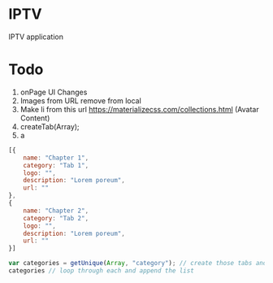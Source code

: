 # IPTV
IPTV application

# Todo 

1. onPage UI Changes
2. Images from URL remove from local
3. Make li from this url https://materializecss.com/collections.html (Avatar Content)
4. createTab(Array);
5. a
```JavaScript
[{
    name: "Chapter 1",
    category: "Tab 1",
    logo: "",
    description: "Lorem poreum",
    url: ""
},
{
    name: "Chapter 2",
    category: "Tab 2",
    logo: "",
    description: "Lorem poreum",
    url: ""
}]

var categories = getUnique(Array, "category"); // create those tabs and tab content using jQuery
categories // loop through each and append the list 
```